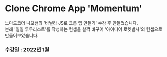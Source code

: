 # Clone Chrome App 'Momentum'  
노마드코더 니꼬쌤의 '바닐라 JS로 크롬 앱 만들기' 수강 후 만들었습니다.  
본래 '일일 투두리스트'를 작성하는 컨셉을 살짝 바꾸어 '아이디어 로켓발사'의 컨셉으로 만들어보았습니다.

### 수강일 : 2022년 1월
